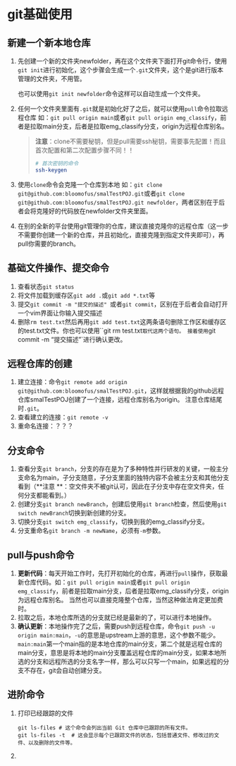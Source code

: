 # git基础使用

## 新建一个新本地仓库

1. 先创建一个新的文件夹newfolder，再在这个文件夹下面打开git命令行，使用`git init`进行初始化，这个步骤会生成一个`.git`文件夹，这个是git进行版本管理的文件夹，不用管。

   也可以使用`git init newfolder`命令这样可以自动生成一个文件夹。

2. 任何一个文件夹里面有`.git`就是初始化好了之后，就可以使用`pull`命令拉取远程仓库
   如：`git pull origin main`或者`git pull origin emg_classify`，前者是拉取main分支，后者是拉取emg_classify分支，origin为远程仓库别名。

   > **注意**：clone不需要秘钥，但是pull需要ssh秘钥，需要事先配置！而且首次配置和第二次配置步骤不同！！
   >
   > ```bash
   > # 首次密钥的命令
   > ssh-keygen
   > ```
   
3. 使用`clone`命令会克隆一个仓库到本地
   如：`git clone git@github.com:bloomofus/smalTestPOJ.git`或者`git clone git@github.com:bloomofus/smalTestPOJ.git newfolder`，两者区别在于后者会将克隆好的代码放在newfolder文件夹里面。

4. 在别的全新的平台使用git管理你的仓库，建议直接克隆你的远程仓库（这一步不需要你创建一个新的仓库，并且初始化，直接克隆到指定文件夹即可），再pull你需要的branch。

## 基础文件操作、提交命令

1. 查看状态`git status`
2. 将文件加载到缓存区`git add .`或`git add *.txt`等
3. 提交`git commit -m "提交的描述" `或者`git commit`，区别在于后者会自动打开一个vim界面让你输入提交描述
4. 删除`rm test.txt`然后再用`git add test.txt`这两条语句删除工作区和缓存区的test.txt文件。你也可以使用``git rm test.txt`取代这两个语句。
   接着使用`git commit -m “提交描述”`进行确认更改。

## 远程仓库的创建

1. 建立连接：命令`git remote add origin git@github.com:bloomofus/smalTestPOJ.git`，这样就根据我的github远程仓库smalTestPOJ创建了一个连接，远程仓库别名为origin。
   注意仓库结尾时`.git`。
2. 查看建立的连接：`git remote -v`
3. 重命名连接：？？？

## 分支命令

1. 查看分支`git branch`，分支的存在是为了多种特性并行研发的关键，一般主分支命名为main，子分支随意，子分支里面的独特内容不会被主分支和其他分支看到（**注意 **：空文件夹不被git认可，因此在子分支中存在空文件夹，任何分支都能看到。）
2. 创建分支`git branch newBranch`，创建后使用`git branch`检查，然后使用`git switch newBranch`切换到新创建的分支。
3. 切换分支`git switch emg_classify`，切换到我的emg_classify分支。
4. 分支重命名`git branch -m newName`，必须有`-m`参数。

## pull与push命令

1. **更新代码**：每天开始工作时，先打开初始化的仓库，再进行`pull`操作，获取最新仓库代码。如：`git pull origin main`或者`git pull origin emg_classify`，前者是拉取main分支，后者是拉取emg_classify分支，origin为远程仓库别名。
   当然也可以直接克隆整个仓库，当然这种做法肯定更加费时。
2. 拉取之后，本地仓库所选的分支就已经是最新的了，可以进行本地操作。
3. **确认更新**：本地操作完了之后，需要push到远程仓库，命令`git push -u origin main:main`，`-u`的意思是upstream上游的意思，这个参数不能少。`main:main`第一个main指的是本地仓库的main分支，第二个就是远程仓库的main分支，意思是将本地的main分支覆盖远程仓库的main分支，如果本地所选的分支和远程所选的分支名字一样，那么可以只写一个main，如果远程的分支不存在，git会自动创建分支。

## 进阶命令

1. 打印已经跟踪的文件

   ```shell
   git ls-files	# 这个命令会列出当前 Git 仓库中已跟踪的所有文件。
   git ls-files -t	# 这会显示每个已跟踪文件的状态，包括普通文件、修改过的文件、以及删除的文件等。
   ```

2. 
